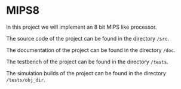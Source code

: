 # MIPS8
In this project we will implement an 8 bit MIPS like processor.

The source code of the project can be found in the directory `/src`.

The documentation of the project can be found in the directory `/doc`.

The testbench of the project can be found in the directory `/tests`.

The simulation builds of the project can be found in the directory `/tests/obj_dir`.